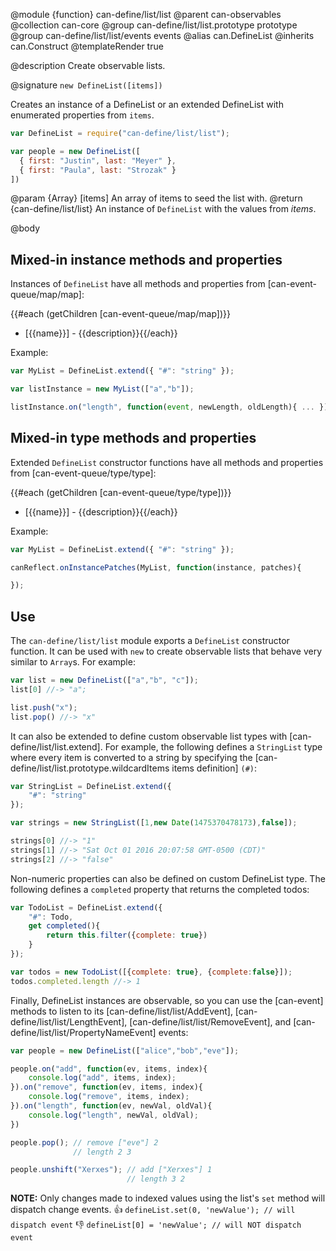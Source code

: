 @module {function} can-define/list/list
@parent can-observables
@collection can-core
@group can-define/list/list.prototype prototype
@group can-define/list/list/events events
@alias can.DefineList
@inherits can.Construct
@templateRender true


@description Create observable lists.

@signature `new DefineList([items])`

Creates an instance of a DefineList or an extended DefineList with enumerated properties from `items`.

```js
var DefineList = require("can-define/list/list");

var people = new DefineList([
  { first: "Justin", last: "Meyer" },
  { first: "Paula", last: "Strozak" }
])
```

  @param {Array} [items] An array of items to seed the list with.
  @return {can-define/list/list} An instance of `DefineList` with the values from _items_.

@body

## Mixed-in instance methods and properties

Instances of `DefineList` have all methods and properties from
[can-event-queue/map/map]:

{{#each (getChildren [can-event-queue/map/map])}}
- [{{name}}] - {{description}}{{/each}}

Example:

```js
var MyList = DefineList.extend({ "#": "string" });

var listInstance = new MyList(["a","b"]);

listInstance.on("length", function(event, newLength, oldLength){ ... });
```


## Mixed-in type methods and properties

Extended `DefineList` constructor functions have all methods and properties from
[can-event-queue/type/type]:

{{#each (getChildren [can-event-queue/type/type])}}
- [{{name}}] - {{description}}{{/each}}

Example:

```js
var MyList = DefineList.extend({ "#": "string" });

canReflect.onInstancePatches(MyList, function(instance, patches){

});
```

## Use

The `can-define/list/list` module exports a `DefineList` constructor function.  It can be used
with `new` to create observable lists that behave very similar to `Array`s.  For example:

```js
var list = new DefineList(["a","b", "c"]);
list[0] //-> "a";

list.push("x");
list.pop() //-> "x"
```

It can also be extended to define custom observable list types with
[can-define/list/list.extend].  For example, the following defines a `StringList` type
where every item is converted to a string by specifying the [can-define/list/list.prototype.wildcardItems items definition] `(#)`:

```js
var StringList = DefineList.extend({
	"#": "string"
});

var strings = new StringList([1,new Date(1475370478173),false]);

strings[0] //-> "1"
strings[1] //-> "Sat Oct 01 2016 20:07:58 GMT-0500 (CDT)"
strings[2] //-> "false"
```

Non-numeric properties can also be defined on custom DefineList type.  The following
defines a `completed` property that returns the completed todos:

```js
var TodoList = DefineList.extend({
	"#": Todo,
	get completed(){
		return this.filter({complete: true})
	}
});

var todos = new TodoList([{complete: true}, {complete:false}]);
todos.completed.length //-> 1
```

Finally, DefineList instances are observable, so you can use the [can-event]
methods to listen to its [can-define/list/list/AddEvent],
[can-define/list/list/LengthEvent], [can-define/list/list/RemoveEvent],
and [can-define/list/list/PropertyNameEvent] events:

```js
var people = new DefineList(["alice","bob","eve"]);

people.on("add", function(ev, items, index){
	console.log("add", items, index);
}).on("remove", function(ev, items, index){
	console.log("remove", items, index);
}).on("length", function(ev, newVal, oldVal){
	console.log("length", newVal, oldVal);
})

people.pop(); // remove ["eve"] 2
              // length 2 3

people.unshift("Xerxes"); // add ["Xerxes"] 1
                          // length 3 2
```

__NOTE:__ Only changes made to indexed values using the list's `set` method will dispatch change events.
👍  `defineList.set(0, 'newValue'); // will dispatch event`
👎  `defineList[0] = 'newValue'; // will NOT dispatch event`
